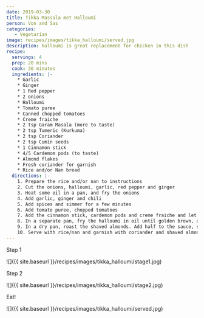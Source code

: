 ```yaml
---
date: 2019-03-30
title: Tikka Massala met Halloumi
person: Von and Sas
categories:
   - Vegetarian
image: recipes/images/tikka_halloumi/served.jpg
description: halloumi is great replacement for chicken in this dish
recipe:
  servings: 4
  prep: 20 mins
  cook: 30 minutes
  ingredients: |-
    * Garlic
    * Ginger
    * 1 Red pepper
    * 2 onions
    * Halloumi
    * Tomato puree
    * Canned chopped tomatoes
    * Creme fraiche
    * 2 tsp Garam Masala (more to taste)
    * 2 tsp Tumeric (Kurkuma)
    * 2 tsp Coriander
    * 2 tsp Cumin seeds
    * 1 Cinnamon stick
    * 4/5 Cardemom pods (to taste)
    * Almond flakes
    * Fresh coriander for garnish
    * Rice and/or Nan bread
  directions: |-
    1. Prepare the rice and/or nan to instructions
    2. Cut the onions, halloumi, garlic, red pepper and ginger
    3. Heat some oil in a pan, and fry the onions
    4. Add garlic, ginger and chili
    5. Add spices and simmer for a few minutes
    6. Add tomato puree, chopped tomatoes
    7. Add the cinnamon stick, cardemom pods and creme fraiche and let simmer
    8. In a separate pan, fry the halloumi in oil until golden brown, and add to the sauce
    9. In a dry pan, roast the shaved almonds. Add half to the sauce, save other half for garnish
    10. Serve with rice/nan and garnish with coriander and shaved almonds
---
```


Step 1

![]({{ site.baseurl }}/recipes/images/tikka_halloumi/stage1.jpg)

Step 2

![]({{ site.baseurl }}/recipes/images/tikka_halloumi/stage2.jpg)

Eat!

![]({{ site.baseurl }}/recipes/images/tikka_halloumi/served.jpg)

